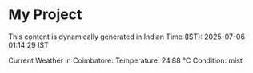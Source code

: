 # My Project

This content is dynamically generated in Indian Time (IST): 2025-07-06 01:14:29 IST


Current Weather in Coimbatore:
Temperature: 24.88 °C
Condition: mist
